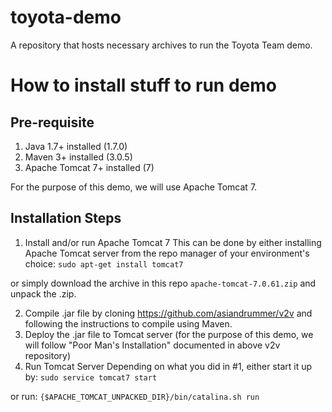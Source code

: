 # toyota-demo
A repository that hosts necessary archives to run the Toyota Team demo.

# How to install stuff to run demo
## Pre-requisite
1. Java 1.7+ installed (1.7.0)
2. Maven 3+ installed (3.0.5)
3. Apache Tomcat 7+ installed (7)

For the purpose of this demo, we will use Apache Tomcat 7.

## Installation Steps
1. Install and/or run Apache Tomcat 7
This can be done by either installing Apache Tomcat server from the repo manager of your environment's choice:
`sudo apt-get install tomcat7`

or simply download the archive in this repo `apache-tomcat-7.0.61.zip` and unpack the .zip.

2. Compile .jar file by cloning https://github.com/asiandrummer/v2v and following the instructions to compile using Maven.
3. Deploy the .jar file to Tomcat server
(for the purpose of this demo, we will follow "Poor Man's Installation" documented in above v2v repository)
4. Run Tomcat Server
Depending on what you did in #1, either start it up by:
`sudo service tomcat7 start`

or run: `{$APACHE_TOMCAT_UNPACKED_DIR}/bin/catalina.sh run`
